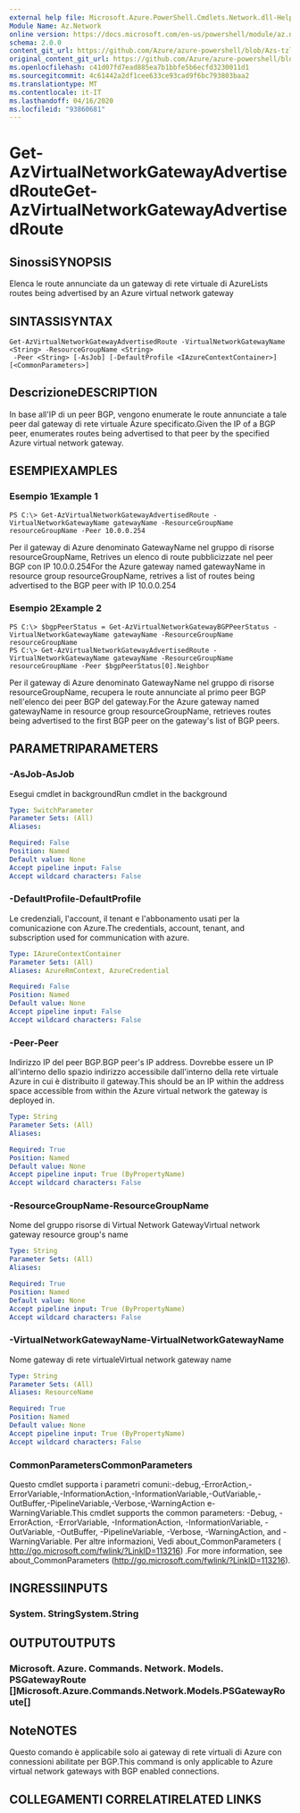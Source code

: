 ```yaml
---
external help file: Microsoft.Azure.PowerShell.Cmdlets.Network.dll-Help.xml
Module Name: Az.Network
online version: https://docs.microsoft.com/en-us/powershell/module/az.network/get-azvirtualnetworkgatewayadvertisedroute
schema: 2.0.0
content_git_url: https://github.com/Azure/azure-powershell/blob/Azs-tzl/src/Network/Network/help/Get-AzVirtualNetworkGatewayAdvertisedRoute.md
original_content_git_url: https://github.com/Azure/azure-powershell/blob/Azs-tzl/src/Network/Network/help/Get-AzVirtualNetworkGatewayAdvertisedRoute.md
ms.openlocfilehash: c41d07fd7ead885ea7b1bbfe5b6ecfd3230011d1
ms.sourcegitcommit: 4c61442a2df1cee633ce93cad9f6bc793803baa2
ms.translationtype: MT
ms.contentlocale: it-IT
ms.lasthandoff: 04/16/2020
ms.locfileid: "93860681"
---
```

# <span data-ttu-id="6dfcb-101">Get-AzVirtualNetworkGatewayAdvertisedRoute</span><span class="sxs-lookup"><span data-stu-id="6dfcb-101">Get-AzVirtualNetworkGatewayAdvertisedRoute</span></span>

## <span data-ttu-id="6dfcb-102">Sinossi</span><span class="sxs-lookup"><span data-stu-id="6dfcb-102">SYNOPSIS</span></span>
<span data-ttu-id="6dfcb-103">Elenca le route annunciate da un gateway di rete virtuale di Azure</span><span class="sxs-lookup"><span data-stu-id="6dfcb-103">Lists routes being advertised by an Azure virtual network gateway</span></span>

## <span data-ttu-id="6dfcb-104">SINTASSI</span><span class="sxs-lookup"><span data-stu-id="6dfcb-104">SYNTAX</span></span>

```
Get-AzVirtualNetworkGatewayAdvertisedRoute -VirtualNetworkGatewayName <String> -ResourceGroupName <String>
 -Peer <String> [-AsJob] [-DefaultProfile <IAzureContextContainer>] [<CommonParameters>]
```

## <span data-ttu-id="6dfcb-105">Descrizione</span><span class="sxs-lookup"><span data-stu-id="6dfcb-105">DESCRIPTION</span></span>
<span data-ttu-id="6dfcb-106">In base all'IP di un peer BGP, vengono enumerate le route annunciate a tale peer dal gateway di rete virtuale Azure specificato.</span><span class="sxs-lookup"><span data-stu-id="6dfcb-106">Given the IP of a BGP peer, enumerates routes being advertised to that peer by the specified Azure virtual network gateway.</span></span> 

## <span data-ttu-id="6dfcb-107">ESEMPI</span><span class="sxs-lookup"><span data-stu-id="6dfcb-107">EXAMPLES</span></span>

### <span data-ttu-id="6dfcb-108">Esempio 1</span><span class="sxs-lookup"><span data-stu-id="6dfcb-108">Example 1</span></span>
```
PS C:\> Get-AzVirtualNetworkGatewayAdvertisedRoute -VirtualNetworkGatewayName gatewayName -ResourceGroupName resourceGroupName -Peer 10.0.0.254
```

<span data-ttu-id="6dfcb-109">Per il gateway di Azure denominato GatewayName nel gruppo di risorse resourceGroupName, Retrives un elenco di route pubblicizzate nel peer BGP con IP 10.0.0.254</span><span class="sxs-lookup"><span data-stu-id="6dfcb-109">For the Azure gateway named gatewayName in resource group resourceGroupName, retrives a list of routes being advertised to the BGP peer with IP 10.0.0.254</span></span>

### <span data-ttu-id="6dfcb-110">Esempio 2</span><span class="sxs-lookup"><span data-stu-id="6dfcb-110">Example 2</span></span>
```
PS C:\> $bgpPeerStatus = Get-AzVirtualNetworkGatewayBGPPeerStatus -VirtualNetworkGatewayName gatewayName -ResourceGroupName resourceGroupName
PS C:\> Get-AzVirtualNetworkGatewayAdvertisedRoute -VirtualNetworkGatewayName gatewayName -ResourceGroupName resourceGroupName -Peer $bgpPeerStatus[0].Neighbor
```

<span data-ttu-id="6dfcb-111">Per il gateway di Azure denominato GatewayName nel gruppo di risorse resourceGroupName, recupera le route annunciate al primo peer BGP nell'elenco dei peer BGP del gateway.</span><span class="sxs-lookup"><span data-stu-id="6dfcb-111">For the Azure gateway named gatewayName in resource group resourceGroupName, retrieves routes being advertised to the first BGP peer on the gateway's list of BGP peers.</span></span>

## <span data-ttu-id="6dfcb-112">PARAMETRI</span><span class="sxs-lookup"><span data-stu-id="6dfcb-112">PARAMETERS</span></span>

### <span data-ttu-id="6dfcb-113">-AsJob</span><span class="sxs-lookup"><span data-stu-id="6dfcb-113">-AsJob</span></span>
<span data-ttu-id="6dfcb-114">Esegui cmdlet in background</span><span class="sxs-lookup"><span data-stu-id="6dfcb-114">Run cmdlet in the background</span></span>

```yaml
Type: SwitchParameter
Parameter Sets: (All)
Aliases: 

Required: False
Position: Named
Default value: None
Accept pipeline input: False
Accept wildcard characters: False
```

### <span data-ttu-id="6dfcb-115">-DefaultProfile</span><span class="sxs-lookup"><span data-stu-id="6dfcb-115">-DefaultProfile</span></span>
<span data-ttu-id="6dfcb-116">Le credenziali, l'account, il tenant e l'abbonamento usati per la comunicazione con Azure.</span><span class="sxs-lookup"><span data-stu-id="6dfcb-116">The credentials, account, tenant, and subscription used for communication with azure.</span></span>

```yaml
Type: IAzureContextContainer
Parameter Sets: (All)
Aliases: AzureRmContext, AzureCredential

Required: False
Position: Named
Default value: None
Accept pipeline input: False
Accept wildcard characters: False
```

### <span data-ttu-id="6dfcb-117">-Peer</span><span class="sxs-lookup"><span data-stu-id="6dfcb-117">-Peer</span></span>
<span data-ttu-id="6dfcb-118">Indirizzo IP del peer BGP.</span><span class="sxs-lookup"><span data-stu-id="6dfcb-118">BGP peer's IP address.</span></span> <span data-ttu-id="6dfcb-119">Dovrebbe essere un IP all'interno dello spazio indirizzo accessibile dall'interno della rete virtuale Azure in cui è distribuito il gateway.</span><span class="sxs-lookup"><span data-stu-id="6dfcb-119">This should be an IP within the address space accessible from within the Azure virtual network the gateway is deployed in.</span></span> 

```yaml
Type: String
Parameter Sets: (All)
Aliases: 

Required: True
Position: Named
Default value: None
Accept pipeline input: True (ByPropertyName)
Accept wildcard characters: False
```

### <span data-ttu-id="6dfcb-120">-ResourceGroupName</span><span class="sxs-lookup"><span data-stu-id="6dfcb-120">-ResourceGroupName</span></span>
<span data-ttu-id="6dfcb-121">Nome del gruppo risorse di Virtual Network Gateway</span><span class="sxs-lookup"><span data-stu-id="6dfcb-121">Virtual network gateway resource group's name</span></span>

```yaml
Type: String
Parameter Sets: (All)
Aliases: 

Required: True
Position: Named
Default value: None
Accept pipeline input: True (ByPropertyName)
Accept wildcard characters: False
```

### <span data-ttu-id="6dfcb-122">-VirtualNetworkGatewayName</span><span class="sxs-lookup"><span data-stu-id="6dfcb-122">-VirtualNetworkGatewayName</span></span>
<span data-ttu-id="6dfcb-123">Nome gateway di rete virtuale</span><span class="sxs-lookup"><span data-stu-id="6dfcb-123">Virtual network gateway name</span></span>

```yaml
Type: String
Parameter Sets: (All)
Aliases: ResourceName

Required: True
Position: Named
Default value: None
Accept pipeline input: True (ByPropertyName)
Accept wildcard characters: False
```

### <span data-ttu-id="6dfcb-124">CommonParameters</span><span class="sxs-lookup"><span data-stu-id="6dfcb-124">CommonParameters</span></span>
<span data-ttu-id="6dfcb-125">Questo cmdlet supporta i parametri comuni:-debug,-ErrorAction,-ErrorVariable,-InformationAction,-InformationVariable,-OutVariable,-OutBuffer,-PipelineVariable,-Verbose,-WarningAction e-WarningVariable.</span><span class="sxs-lookup"><span data-stu-id="6dfcb-125">This cmdlet supports the common parameters: -Debug, -ErrorAction, -ErrorVariable, -InformationAction, -InformationVariable, -OutVariable, -OutBuffer, -PipelineVariable, -Verbose, -WarningAction, and -WarningVariable.</span></span> <span data-ttu-id="6dfcb-126">Per altre informazioni, Vedi about_CommonParameters ( http://go.microsoft.com/fwlink/?LinkID=113216) .</span><span class="sxs-lookup"><span data-stu-id="6dfcb-126">For more information, see about_CommonParameters (http://go.microsoft.com/fwlink/?LinkID=113216).</span></span>

## <span data-ttu-id="6dfcb-127">INGRESSI</span><span class="sxs-lookup"><span data-stu-id="6dfcb-127">INPUTS</span></span>

### <span data-ttu-id="6dfcb-128">System. String</span><span class="sxs-lookup"><span data-stu-id="6dfcb-128">System.String</span></span>

## <span data-ttu-id="6dfcb-129">OUTPUT</span><span class="sxs-lookup"><span data-stu-id="6dfcb-129">OUTPUTS</span></span>

### <span data-ttu-id="6dfcb-130">Microsoft. Azure. Commands. Network. Models. PSGatewayRoute []</span><span class="sxs-lookup"><span data-stu-id="6dfcb-130">Microsoft.Azure.Commands.Network.Models.PSGatewayRoute[]</span></span>

## <span data-ttu-id="6dfcb-131">Note</span><span class="sxs-lookup"><span data-stu-id="6dfcb-131">NOTES</span></span>
<span data-ttu-id="6dfcb-132">Questo comando è applicabile solo ai gateway di rete virtuali di Azure con connessioni abilitate per BGP.</span><span class="sxs-lookup"><span data-stu-id="6dfcb-132">This command is only applicable to Azure virtual network gateways with BGP enabled connections.</span></span>

## <span data-ttu-id="6dfcb-133">COLLEGAMENTI CORRELATI</span><span class="sxs-lookup"><span data-stu-id="6dfcb-133">RELATED LINKS</span></span>

